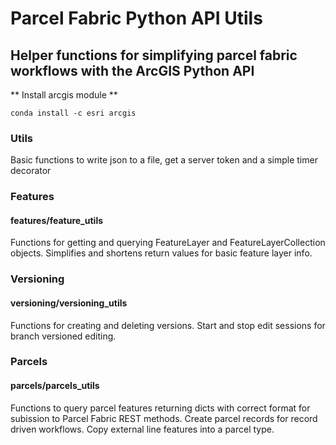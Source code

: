 # Parcel Fabric Python API Utils
## Helper functions for simplifying parcel fabric workflows with the ArcGIS Python API

** Install arcgis module **

`conda install -c esri arcgis`

### Utils
Basic functions to write json to a file, get a server token and a simple timer decorator

### Features
#### features/feature_utils
Functions for getting and querying FeatureLayer and FeatureLayerCollection objects. Simplifies and shortens return values for basic feature layer info.

### Versioning
#### versioning/versioning_utils
Functions for creating and deleting versions. Start and stop edit sessions for branch versioned editing.

### Parcels
#### parcels/parcels_utils
Functions to query parcel features returning dicts with correct format for subission to Parcel Fabric REST methods.  Create parcel records for record driven workflows. Copy external line features into a parcel type.
